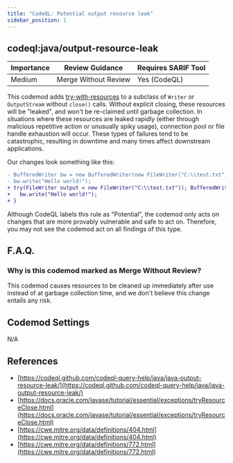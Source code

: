 ```yaml
---
title: "CodeQL: Potential output resource leak"
sidebar_position: 1
---
```


## codeql:java/output-resource-leak

| Importance | Review Guidance      | Requires SARIF Tool |
|------------|----------------------|---------------------|
| Medium     | Merge Without Review | Yes (CodeQL)        |

This codemod adds [try-with-resources](https://docs.oracle.com/javase/tutorial/essential/exceptions/tryResourceClose.html) to a subclass of `Writer` or `OutputStream` without `close()` calls. Without explicit closing, these resources will be "leaked", and won't be re-claimed until garbage collection.  In situations where these resources are leaked rapidly (either through malicious repetitive action or unusually spiky usage), connection pool or file handle exhaustion will occur. These types of failures tend to be catastrophic, resulting in downtime and many times affect downstream applications.

Our changes look something like this:

```diff
- BufferedWriter bw = new BufferedWriter(new FileWriter("C:\\test.txt"));
- bw.write("Hello world!");
+ try(FileWriter output = new FileWriter("C:\\test.txt")); BufferedWriter bw = new BufferedWriter(output)){ 
+   bw.write("Hello world!");
+ }
```

Although CodeQL labels this rule as "Potential", the codemod only acts on changes that are more provably vulnerable and safe to act on. Therefore, you may not see the codemod act on all findings of this type. 

## F.A.Q.

### Why is this codemod marked as Merge Without Review?

This codemod causes resources to be cleaned up immediately after use instead of at garbage collection time, and we don't believe this change entails any risk.  

## Codemod Settings

N/A

## References
* [https://codeql.github.com/codeql-query-help/java/java-output-resource-leak/](https://codeql.github.com/codeql-query-help/java/java-output-resource-leak/)
* [https://docs.oracle.com/javase/tutorial/essential/exceptions/tryResourceClose.html](https://docs.oracle.com/javase/tutorial/essential/exceptions/tryResourceClose.html)
* [https://cwe.mitre.org/data/definitions/404.html](https://cwe.mitre.org/data/definitions/404.html)
* [https://cwe.mitre.org/data/definitions/772.html](https://cwe.mitre.org/data/definitions/772.html)
